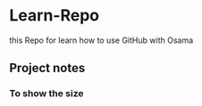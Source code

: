 # Learn-Repo
 this Repo for learn how to use GitHub with Osama 

## Project notes
### To show the size
